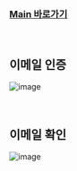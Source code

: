 ### [Main 바로가기](src/main/java/com/example/EmailVerification/EmailVerification.java)

<br>

## 이메일 인증
![image](https://github.com/ds4pae/EmailVerification/assets/101298499/2780b35b-1579-412b-9a9c-bd0f5289b571)



<br>

## 이메일 확인
![image](https://github.com/ds4pae/EmailVerification/assets/101298499/f929543e-5ebe-41ad-8ad3-98f6eeea9dea)
